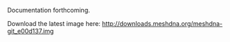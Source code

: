 Documentation forthcoming.

Download the latest image here:
http://downloads.meshdna.org/meshdna-git_e00d137.img
